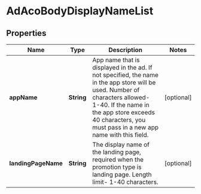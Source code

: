 # AdAcoBodyDisplayNameList

## Properties
Name | Type | Description | Notes
------------ | ------------- | ------------- | -------------
**appName** | **String** | App name that is displayed in the ad. If not specified, the name in the app store will be used. Number of characters allowed- 1-40. If the name in the app store exceeds 40 characters, you must pass in a new app name with this field. |  [optional]
**landingPageName** | **String** | The display name of the landing page, required when the promotion type is landing page. Length limit- 1-40 characters. |  [optional]
